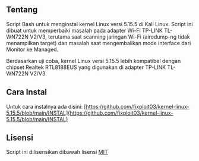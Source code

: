 ## Tentang
Script Bash untuk menginstal kernel Linux versi 5.15.5 di Kali Linux. Script ini dibuat untuk memperbaiki masalah pada adapter Wi-Fi TP-LINK TL-WN722N V2/V3, terutama saat scanning jaringan Wi-Fi (airodump-ng tidak menampilkan target) dan masalah saat mengembalikan mode interface dari Monitor ke Managed.

Berdasarkan uji coba, kernel Linux versi 5.15.5 lebih kompatibel dengan chipset Realtek RTL8188EUS yang digunakan di adapter TP-LINK TL-WN722N V2/V3.

## Cara Instal
Untuk cara instalnya ada disini: [https://github.com/fixploit03/kernel-linux-5.15.5/blob/main/INSTAL](https://github.com/fixploit03/kernel-linux-5.15.5/blob/main/INSTAL)

## Lisensi
Script ini dilisensikan dibawah lisensi [MIT](https://github.com/fixploit03/kernel-linux-5.15.5/blob/main/LICENSE)
